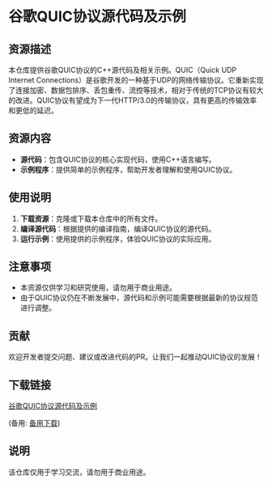 # 谷歌QUIC协议源代码及示例

## 资源描述

本仓库提供谷歌QUIC协议的C++源代码及相关示例。QUIC（Quick UDP Internet Connections）是谷歌开发的一种基于UDP的网络传输协议。它重新实现了连接加密、数据包排序、丢包重传、流控等技术，相对于传统的TCP协议有较大的改进。QUIC协议有望成为下一代HTTP/3.0的传输协议，具有更高的传输效率和更低的延迟。

## 资源内容

- **源代码**：包含QUIC协议的核心实现代码，使用C++语言编写。
- **示例程序**：提供简单的示例程序，帮助开发者理解和使用QUIC协议。

## 使用说明

1. **下载资源**：克隆或下载本仓库中的所有文件。
2. **编译源代码**：根据提供的编译指南，编译QUIC协议的源代码。
3. **运行示例**：使用提供的示例程序，体验QUIC协议的实际应用。

## 注意事项

- 本资源仅供学习和研究使用，请勿用于商业用途。
- 由于QUIC协议仍在不断发展中，源代码和示例可能需要根据最新的协议规范进行调整。

## 贡献

欢迎开发者提交问题、建议或改进代码的PR。让我们一起推动QUIC协议的发展！

## 下载链接
[谷歌QUIC协议源代码及示例](https://pan.quark.cn/s/624e5a349602) 

(备用: [备用下载](https://pan.baidu.com/s/1dKlTZSXrLpvvx_VAOZmrEA?pwd=1234))

## 说明

该仓库仅用于学习交流，请勿用于商业用途。
